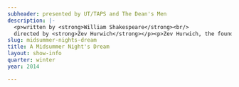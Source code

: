 ```yaml
---
subheader: presented by UT/TAPS and The Dean's Men
description: |-
  <p>written by <strong>William Shakespeare</strong><br/>
  directed by <strong>Zev Hurwich</strong></p><p>Zev Hurwich, the founder of UChicago's only Commedia dell'arte troupe, directs <em>A Midsummer Night's Dream</em>. His production promises more joy and more fun for all the Athenians: the lovesick lovers, mixed-up mechanics, and fantastical faeries. What happens in the forest definitely won't stay there. Let the Dean's Men cure your winter blues with a dose of summer magic.</p><p><strong>Brandon Callender</strong> (Theseus/Mustardseed) is a second-year computer science major in the College. He has previously appeared in <em>Excerpt from Richard III</em> (Richard III), <em>Hotel Nepenthe</em> (Actor 4/Ensemble), <a href="/shows/hedda-gabler"><em>Hedda Gabler</em></a> (Judge Brack), and several New Work Week shows. For Eric Phillips.</p><p><strong>Eloise Hyman</strong> (Hippolyta/Peaseblossom) is a first-year in the College. This is her first Dean's Men production, but last quarter she was in the workshop <a href="/shows/weekend-workshops-fa-0"><em>Barely There</em></a> and is also part of Commedia dell'arte.</p><p><strong>James Ekstrom</strong> (Oberon) is a fourth-year Political Science major currently studying running a fancy experiment on political humor. This is his eighth show with the Dean's Men, whose Board he proudly serves on as Coordinator of Outreach and Events. Previous roles have included Touchstone (<a href="/shows/you-it"><em>As You Like It</em></a>), Shylock (<em>Merchant of Venice</em>), and Assistant Lighting Designer (<em>Hamlet</em>).</p><p><strong>Magdalen Vaughn</strong> (Titania) is an International Studies major graduating in June. She has previously appeared in <em>Twelfth Night</em> (Maria) and <em>The Merchant of Venice</em> (Portia). She thanks the Deans Men.</p><p><strong>Cameron Vanderwerf</strong> (Lysander) is a second-year English major in the College. Previous UT roles include Billy in <em>The Real Thing </em>and Launcelot in <em>The Merchant of Venice</em>. Cameron is also the current artistic director of UChicago Commedia.</p> <p><strong>Michaela Voit</strong> (Helena) is a first-year in the College. She plans to major in English and, last quarter, appeared in the Dean's Men production of <em>As You Like It</em> (Celia).</p><p><strong>Arielle Von Hippel</strong> (Hermia) is a fourth-year majoring in Psychology and Comparative Human Development. This is Arielle's third Dean's Men show in a row, having previously been seen as Nerissa in <em>The Merchant of Venice</em> and Audrey in <em>As You Like It</em>. Arielle's other UT credits include Nurse Monika in <em>The Physicists</em>, Popova in <em>The Bear</em>, Alais in <em>The Lion in Winter</em>, Charlotte in <em>The Real Thing</em>, and Actor 2 in <em>Hotel Nepenthe</em>.</p><p><strong>Joey Whitaker</strong> (Demetrius) is a second-year English major in the College. He has previously worked on UT/Dean's Men productions of <em>Henry VI</em> (Edward), <em>The Merchant of Venice</em> (Gratiano), and <a href="/shows/you-it"><em>As You Like It</em></a> (Assistant Set). He also appeared in the CES production of <em>'Tis Pity She's a Whore</em> (Giovanni).</p><p><strong>Simon Jacobs</strong> (Egeus/Cobweb) is a fourth-year Computer Science major in the College.</p> <p><strong>David Lovejoy</strong> (Puck) is a first-year in the College. His previous experience in UT includes playing First Lord in <a href="/shows/you-it"><em>As You Like It</em></a>.</p><p><strong>James Brooks</strong> (Quince) is a fourth-year English/TAPS major in the College. He has previously acted with University Theater in <a href="/shows/weekend-workshops-fa-0"><em>Smitten</em></a> (Peter), <em>The Doctor and Ariel in the Tempest</em> (The Doctor/Prospero), and <em>The Gribsby Scene from the Importance of Being Earnest</em> (Gribsby). He has also acted with the Classical Entertainment Society in <em>The Clouds</em> (Socrates), <em>Blood Weddin'</em> (Pa/Moon), <em>Tiresias</em> (Tiresias), and <em>Beowulf</em> (Hrothgar).</p><p><strong>Gwendolyn Wiegold </strong>(Bottom) is a second-year TAPS major in the College. Previous UT credits include directing last quarter's Dean's Men production of <a href="/shows/you-it"><em>As You Like It</em></a>, acting in <em>Two Gentlemen of Verona</em> and <em>First Love</em>, and assistant stage managing <em>Henry VI</em>. Congrats to the cast and crew and many thanks.</p><p><strong>Gus Mosse</strong> (Snout) is a second-year English major in the college. He has previously appeared with the Dean's Men in <a href="/shows/you-it"><em>As You Like It</em></a> (Orlando), <em>Henry VI</em> (Henry VI), and <em>The Two Gentlemen of Verona </em>(Valentine).</p><p><strong>Zev Hurwich</strong> (Director) is a fourth-year undergraduate majoing in Italian and TAPS. He founded and directed the first year of UChicago's first Commedia dell'Arte ensemble, Attori Senza Paura. He also has taken part in many UT shows. He directed <em>Graceland</em>, a devised workshop in the Winter of 2012. He also acted in <em>reWILDing Genius</em> (Ged), <a href="/shows/you-it"><em>As You Like It</em></a> (Adam), and <em>The Physicists</em> (Newton), assisted set design on <em>Crime and Punishment</em> and designed the set of <em>Break</em>.</p> <p><strong>Samantha Stambuk</strong> (Stage Manager) is a fourth-year student in the College and looks forward to graduating with a degree in Theater and Performance Studies this spring. Previous credits include <em>Philip Glass Buys a Loaf of Bread</em>, <em>Oedipus</em> and <em>Blood Weddin’</em>. This production marks the last in her U of C stage-managing career; she extends her utmost gratitude to <em>Midsummer</em>’s cast and crew for never failing to brighten her day come rehearsal and for leaving her with fond memories of her experience in theater here in Hyde Park.</p><p><strong>Kevin Freese</strong> (Lighting Designer) is a second-year Math and Computer Science major. Previous UT credits include <em>The Credeaux Canvas</em>, <a href="/shows/hamletmachine"><em>The Hamletmachine</em></a>, and <em>The Drowsy Chaperone</em>. This is his first show as a designer.</p><p><strong>Ty Easley</strong> (Sound Designer) is a second-year Math and Physics major in the College, and he's very excited to design for the first time. He has appeared in numerous (numerous is another word for 5) performances with UChicago's only Commedia dell-Arte troupe, Attori Senza Paura, as Pedrolino, and he was also fortunate enough to play piano in Fall 2013's <a href="/shows/weekend-workshops-fa-0">Weekend of Workshops</a>.</p><p><strong>Maria Decker </strong>(Props Designer) is a third-year Math major in the college.  This is her seventh UT show and her first time working props.</p><p><strong>Jamie Mermelstein</strong> (Production Manager) is a fourth-year English and TAPS major in the college. After four years of stage managing, production managing, directing and designing with UT she's proud and humbled to call this wonderful show her last.</p><p><strong>Michael Roy</strong> (Master Electrician) is a second-year Chemistry major. He has previously worked as the assistant lighting designer for <a href="/shows/grey-gardens"><em>Grey Gardens</em></a>, as well as serving as an electrician on several UT productions.</p><p><strong>Jonathan Sorce</strong> (Assistant Director) is a first-year Physics major in the College. He has previously appeared in <a href="/shows/you-it"><em>As You Like It</em></a> (Corin).</p><p><strong>Dido Tzortzi</strong> (Assistant Costume Designer) is an Undecided first-year in the College. She has previously assisted directed <a href="/shows/you-it"><em>As You Like It</em></a> for last quarter.</p><p><strong>Nathaniel Rossum</strong> (Assistant Stage Manager) is a third-year Political Science and History double-major in the College. He has previously appeared in the spring 2013 Weekend of Workshops in <em>Hello Out There</em>.</p><p><strong>Shubhra Murarka </strong>(Assistant Props Designer) is a second-year in the College and might be an English major with a Physics minor. This is her first UT show.</p>
slug: midsummer-nights-dream
title: A Midsummer Night's Dream
layout: show-info
quarter: winter
year: 2014

---
```

